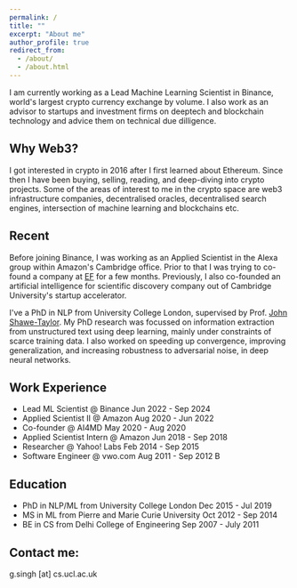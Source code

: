 ```yaml
---
permalink: /
title: ""
excerpt: "About me"
author_profile: true
redirect_from: 
  - /about/
  - /about.html
---
```


I am currently working as a Lead Machine Learning Scientist in Binance, world's largest crypto currency exchange by volume. I also work as an advisor to startups and investment firms on deeptech and blockchain technology and advice them on technical due dilligence. 

Why Web3?
------
I got interested in crypto in 2016 after I first learned about Ethereum. Since then I have been buying, selling, reading, and deep-diving into crypto projects. Some of the areas of interest to me in the crypto space are web3 infrastructure companies, decentralised oracles, decentralised search engines, intersection of machine learning and blockchains etc.

Recent
------
Before joining Binance, I was working as an Applied Scientist in the Alexa group within Amazon's Cambridge office. Prior to that I was trying to co-found a company at <a href="https://www.joinef.com">EF</a> for a few months. Previously, I also co-founded an artificial intelligence for scientific discovery company out of Cambridge University's startup accelerator.

I've a PhD in NLP from University College London, supervised by Prof. <a href="http://www0.cs.ucl.ac.uk/staff/J.Shawe-Taylor/">John Shawe-Taylor</a>. My PhD research was focussed on information extraction from unstructured text using deep learning, mainly under constraints of scarce training data. I also worked on speeding up convergence, improving generalization, and increasing robustness to adversarial noise, in deep neural networks. 

Work Experience
------
* Lead ML Scientist @ Binance Jun 2022 - Sep 2024
* Applied Scientist II @ Amazon Aug 2020 - Jun 2022
* Co-founder @ AI4MD May 2020 - Aug 2020
* Applied Scientist Intern @ Amazon Jun 2018 - Sep 2018
* Researcher @ Yahoo! Labs Feb 2014 - Sep 2015
* Software Engineer @ vwo.com Aug 2011 - Sep 2012 B

Education
------
* PhD in NLP/ML from University College London Dec 2015 - Jul 2019
* MS in ML from Pierre and Marie Curie University Oct 2012 - Sep 2014 
* BE in CS from Delhi College of Engineering Sep 2007 - July 2011 



Contact me:
------
g.singh [at] cs.ucl.ac.uk
